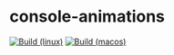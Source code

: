 # console-animations

[![Build (linux)](https://github.com/KiwiFruit555/console-animations/actions/workflows/cmake.yml/badge.svg?branch=linux)](https://github.com/KiwiFruit555/console-animations/actions/workflows/cmake.yml) [![Build (macos)](https://github.com/KiwiFruit555/console-animations/actions/workflows/cmake.yml/badge.svg?branch=macOS)](https://github.com/KiwiFruit555/console-animations/actions/workflows/cmake.yml)
